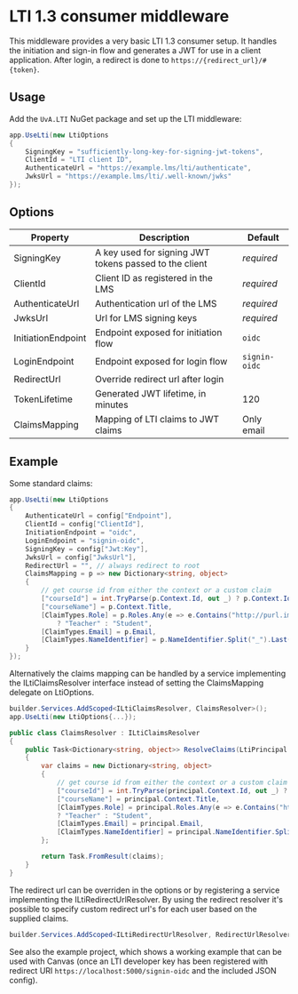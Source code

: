 # LTI 1.3 consumer middleware

This middleware provides a very basic LTI 1.3 consumer setup.
It handles the initiation and sign-in flow and generates a JWT for use in a client application.
After login, a redirect is done to `https://{redirect_url}/#{token}`. 

## Usage

Add the `UvA.LTI` NuGet package and set up the LTI middleware:

```csharp
app.UseLti(new LtiOptions 
{
    SigningKey = "sufficiently-long-key-for-signing-jwt-tokens",
    ClientId = "LTI client ID",
    AuthenticateUrl = "https://example.lms/lti/authenticate",
    JwksUrl = "https://example.lms/lti/.well-known/jwks"
});
```

## Options

| Property           | Description                                            | Default       |
|--------------------|--------------------------------------------------------|---------------|
| SigningKey         | A key used for signing JWT tokens passed to the client | _required_    |
| ClientId           | Client ID as registered in the LMS                     | _required_    |
| AuthenticateUrl    | Authentication url of the LMS                          | _required_    |
| JwksUrl            | Url for LMS signing keys                               | _required_    |
| InitiationEndpoint | Endpoint exposed for initiation flow                   | `oidc`        |
| LoginEndpoint      | Endpoint exposed for login flow                        | `signin-oidc` |
| RedirectUrl        | Override redirect url after login                      |               |
| TokenLifetime      | Generated JWT lifetime, in minutes                     | 120           |
| ClaimsMapping      | Mapping of LTI claims to JWT claims                    | Only email    |

## Example

Some standard claims:
```cs
app.UseLti(new LtiOptions
{
    AuthenticateUrl = config["Endpoint"],
    ClientId = config["ClientId"],
    InitiationEndpoint = "oidc",
    LoginEndpoint = "signin-oidc",
    SigningKey = config["Jwt:Key"],
    JwksUrl = config["JwksUrl"],
    RedirectUrl = "", // always redirect to root 
    ClaimsMapping = p => new Dictionary<string, object>
    {
        // get course id from either the context or a custom claim
        ["courseId"] = int.TryParse(p.Context.Id, out _) ? p.Context.Id : p.CustomClaims?.GetProperty("courseid").ToString(),
        ["courseName"] = p.Context.Title,
        [ClaimTypes.Role] = p.Roles.Any(e => e.Contains("http://purl.imsglobal.org/vocab/lis/v2/membership#Instructor"))
            ? "Teacher" : "Student", 
        [ClaimTypes.Email] = p.Email,
        [ClaimTypes.NameIdentifier] = p.NameIdentifier.Split("_").Last(),
    }
});
```
Alternatively the claims mapping can be handled by a service implementing the ILtiClaimsResolver interface instead of setting the ClaimsMapping delegate on LtiOptions.
```cs
builder.Services.AddScoped<ILtiClaimsResolver, ClaimsResolver>();
app.UseLti(new LtiOptions{...});
```
```cs
public class ClaimsResolver : ILtiClaimsResolver
{
    public Task<Dictionary<string, object>> ResolveClaims(LtiPrincipal principal)
    {
        var claims = new Dictionary<string, object>
        {
            // get course id from either the context or a custom claim
            ["courseId"] = int.TryParse(principal.Context.Id, out _) ? principal.Context.Id : principal.CustomClaims?.GetProperty("courseid").ToString(),
            ["courseName"] = principal.Context.Title,
            [ClaimTypes.Role] = principal.Roles.Any(e => e.Contains("http://purl.imsglobal.org/vocab/lis/v2/membership#Instructor"))
            ? "Teacher" : "Student",
            [ClaimTypes.Email] = principal.Email,
            [ClaimTypes.NameIdentifier] = principal.NameIdentifier.Split("_").Last(),
        };

        return Task.FromResult(claims);
    }
}
```
The redirect url can be overriden in the options or by registering a service implementing the ILtiRedirectUrlResolver.
By using the redirect resolver it's possible to specify custom redirect url's for each user based on the supplied claims.
```cs
builder.Services.AddScoped<ILtiRedirectUrlResolver, RedirectUrlResolver>();
```
See also the example project, which shows a working example that can be used with Canvas (once an LTI developer key has been registered with redirect URI `https://localhost:5000/signin-oidc` and the included JSON config).
